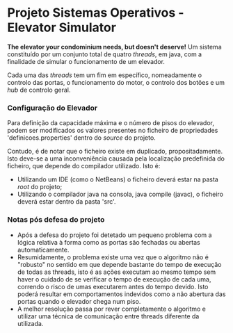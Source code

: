 # Projeto Sistemas Operativos - Elevator Simulator

**The elevator your condominium needs, but doesn't deserve!**
Um sistema constituído por um conjunto total de quatro *threads*, em java, com a finalidade de simular o funcionamento de um elevador.

Cada uma das *threads* tem um fim em específico, nomeadamente o controlo das portas, o funcionamento do motor, o controlo dos botões e um *hub* de controlo geral.
  
### Configuração do Elevador
 
Para definição da capacidade máxima e o número de pisos do elevador, podem ser modificados os valores presentes no ficheiro de propriedades 'definicoes.properties' dentro do *source* do projeto.

Contudo, é de notar que o ficheiro existe em duplicado, propositadamente. Isto deve-se a uma inconveniência causada pela localização predefinida do ficheiro, que depende do compilador utilizado. Isto é: 
- Utilizando um IDE (como o NetBeans) o ficheiro deverá estar na pasta *root* do projeto;
- Utilizando o compilador java na consola, java compile (javac), o ficheiro deverá estar dentro da pasta 'src'.

### Notas pós defesa do projeto
- Após a defesa do projeto foi detetado um pequeno problema com a lógica relativa à forma como as portas são fechadas ou abertas automaticamente.
- Resumidamente, o problema existe uma vez que o algoritmo não é "robusto" no sentido em que depende bastante do tempo de execução de todas as threads, isto é as ações executam ao mesmo tempo sem haver o cuidado de se verificar o tempo de execução de cada uma, correndo o risco de umas executarem antes do tempo devido. Isto poderá resultar em comportamentos indevidos como a não abertura das portas quando o elevador chega num piso.
- A melhor resolução passa por rever completamente o algoritmo e utilizar uma técnica de comunicação entre threads diferente da utilizada.
